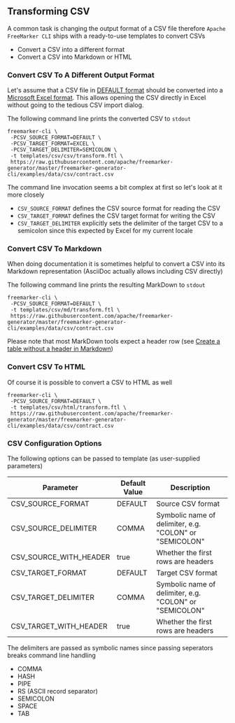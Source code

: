 ## Transforming CSV

A common task is changing the output format of a CSV file therefore `Apache FreeMarker CLI` ships with a ready-to-use
templates to convert CSVs

* Convert a CSV into a different format
* Convert a CSV into Markdown or HTML

### Convert CSV To A Different Output Format

Let's assume that a CSV file in [DEFAULT format](https://commons.apache.org/proper/commons-csv/apidocs/org/apache/commons/csv/CSVFormat.html#DEFAULT) 
should be converted into a [Microsoft Excel format](https://commons.apache.org/proper/commons-csv/apidocs/org/apache/commons/csv/CSVFormat.html#EXCEL).
This allows opening the CSV directly in Excel without going to the tedious CSV import dialog.

The following command line prints the converted CSV to `stdout`

```
freemarker-cli \
 -PCSV_SOURCE_FORMAT=DEFAULT \
 -PCSV_TARGET_FORMAT=EXCEL \
 -PCSV_TARGET_DELIMITER=SEMICOLON \
 -t templates/csv/csv/transform.ftl \
 https://raw.githubusercontent.com/apache/freemarker-generator/master/freemarker-generator-cli/examples/data/csv/contract.csv 
```  

The command line invocation seems a bit complex at first so let's look at it more closely

* `CSV_SOURCE_FORMAT` defines the CSV source format for reading the CSV
* `CSV_TARGET_FORMAT` defines the CSV target format for writing the CSV
* `CSV_TARGET_DELIMITER` explicitly sets the delimiter of the target CSV to a semicolon since this expected by Excel for my current locale

### Convert CSV To Markdown

When doing documentation it is sometimes helpful to convert a CSV into its Markdown representation (AsciiDoc 
actually allows including CSV directly)

The following command line prints the resulting MarkDown to `stdout`

```
freemarker-cli \
 -PCSV_SOURCE_FORMAT=DEFAULT \
 -t templates/csv/md/transform.ftl \
 https://raw.githubusercontent.com/apache/freemarker-generator/master/freemarker-generator-cli/examples/data/csv/contract.csv 
```  

Please note that most MarkDown tools expect a header row (see [Create a table without a header in Markdown](https://stackoverflow.com/questions/17536216/create-a-table-without-a-header-in-markdown))

### Convert CSV To HTML

Of course it is possible to convert a CSV to HTML as well

```
freemarker-cli \
 -PCSV_SOURCE_FORMAT=DEFAULT \
 -t templates/csv/html/transform.ftl \
 https://raw.githubusercontent.com/apache/freemarker-generator/master/freemarker-generator-cli/examples/data/csv/contract.csv 
```  

### CSV Configuration Options

The following options can be passed to template (as user-supplied parameters)

| Parameter                 | Default Value     | Description                                               |
|---------------------------|-------------------|-----------------------------------------------------------|
| CSV_SOURCE_FORMAT         | DEFAULT           | Source CSV format                                         |
| CSV_SOURCE_DELIMITER      | COMMA             | Symbolic name of delimiter, e.g. "COLON" or "SEMICOLON"   |
| CSV_SOURCE_WITH_HEADER    | true              | Whether the first rows are headers                        |
| CSV_TARGET_FORMAT         | DEFAULT           | Target CSV format                                         |
| CSV_TARGET_DELIMITER      | COMMA             | Symbolic name of delimiter, e.g. "COLON" or "SEMICOLON"   |
| CSV_TARGET_WITH_HEADER    | true              | Whether the first rows are headers                        |
                                                            
The delimiters are passed as symbolic names since passing seperators breaks command line handling

* COMMA
* HASH
* PIPE
* RS (ASCII record separator)
* SEMICOLON
* SPACE
* TAB

